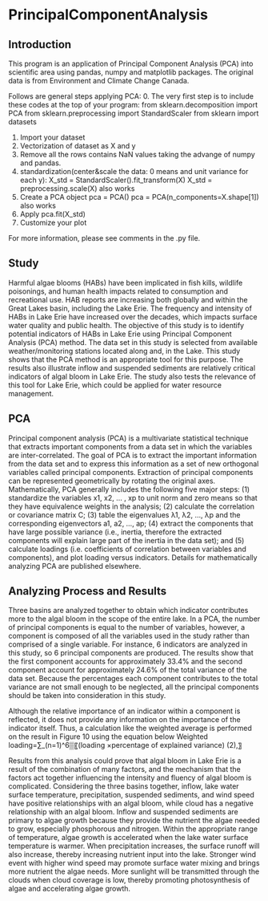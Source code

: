 # PrincipalComponentAnalysis

## Introduction
This program is an application of Principal Component Analysis (PCA) into scientific area using pandas, numpy and matplotlib packages. The original data is from Environment and Climate Change Canada. 

Follows are general steps applying PCA:
0. The very first step is to include these codes at the top of your program: 
from sklearn.decomposition import PCA
from sklearn.preprocessing import StandardScaler
from sklearn import datasets
1. Import your dataset 
2. Vectorization of dataset as X and y
3. Remove all the rows contains NaN values taking the advange of numpy and pandas.
4. standardization(center&scale the data: 0 means and unit variance for each y):
   X_std = StandardScaler().fit_transform(X)
   X_std = preprocessing.scale(X) also works
5. Create a PCA object
   pca = PCA() 
   pca = PCA(n_components=X.shape[1]) also works
6. Apply
   pca.fit(X_std)
7. Customize your plot

For more information, please see comments in the .py file.

## Study
Harmful algae blooms (HABs) have been implicated in fish kills, wildlife poisonings, and human health impacts related to consumption and recreational use. HAB reports are increasing both globally and within the Great Lakes basin, including the Lake Erie. The frequency and intensity of HABs in Lake Erie have increased over the decades, which impacts surface water quality and public health. The objective of this study is to identify potential indicators of HABs in Lake Erie using Principal Component Analysis (PCA) method. The data set in this study is selected from available weather/monitoring stations located along and, in the Lake. This study shows that the PCA method is an appropriate tool for this purpose. The results also illustrate inflow and suspended sediments are relatively critical indicators of algal bloom in Lake Erie. The study also tests the relevance of this tool for Lake Erie, which could be applied for water resource management.

## PCA
Principal component analysis (PCA) is a multivariate statistical technique that extracts important components from a data set in which the variables are inter-correlated. The goal of PCA is to extract the important information from the data set and to express this information as a set of new orthogonal variables called principal components. Extraction of principal components can be represented geometrically by rotating the original axes. Mathematically, PCA generally includes the following five major steps: (1) standardize the variables x1, x2, … , xp to unit norm and zero means so that they have equivalence weights in the analysis; (2) calculate the correlation or covariance matrix C; (3) table the eigenvalues λ1, λ2, …, λp  and the corresponding eigenvectors a1, a2, …, ap; (4) extract the components that have large possible variance (i.e., inertia, therefore the extracted components will explain large part of the inertia in the data set); and (5) calculate loadings (i.e. coefficients of correlation between variables and components), and plot loading versus indicators. Details for mathematically analyzing PCA are published elsewhere. 

## Analyzing Process and Results
Three basins are analyzed together to obtain which indicator contributes more to the algal bloom in the scope of the entire lake. In a PCA, the number of principal components is equal to the number of variables, however, a component is composed of all the variables used in the study rather than comprised of a single variable. For instance, 6 indicators are analyzed in this study, so 6 principal components are produced. The results show that the first component accounts for approximately 33.4% and the second component account for approximately 24.6% of the total variance of the data set. Because the percentages each component contributes to the total variance are not small enough to be neglected, all the principal components should be taken into consideration in this study. 

Although the relative importance of an indicator within a component is reflected, it does not provide any information on the importance of the indicator itself. Thus, a calculation like the weighted average is performed on the result in Figure 10 using the equation below
Weighted loading=∑_(n=1)^6▒〖(loading ×percentage of explained variance)     (2),〗

Results from this analysis could prove that algal bloom in Lake Erie is a result of the combination of many factors, and the mechanism that the factors act together influencing the intensity and fluency of algal bloom is complicated. Considering the three basins together, inflow, lake water surface temperature, precipitation, suspended sediments, and wind speed have positive relationships with an algal bloom, while cloud has a negative relationship with an algal bloom. Inflow and suspended sediments are primary to algae growth because they provide the nutrient the algae needed to grow, especially phosphorous and nitrogen. Within the appropriate range of temperature, algae growth is accelerated when the lake water surface temperature is warmer. When precipitation increases, the surface runoff will also increase, thereby increasing nutrient input into the lake. Stronger wind event with higher wind speed may promote surface water mixing and brings more nutrient the algae needs. More sunlight will be transmitted through the clouds when cloud coverage is low, thereby promoting photosynthesis of algae and accelerating algae growth. 
